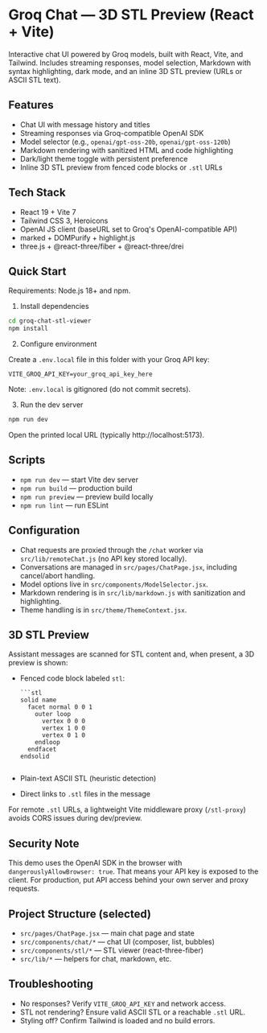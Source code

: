 # Groq Chat — 3D STL Preview (React + Vite)

Interactive chat UI powered by Groq models, built with React, Vite, and Tailwind. Includes streaming responses, model selection, Markdown with syntax highlighting, dark mode, and an inline 3D STL preview (URLs or ASCII STL text).

## Features

- Chat UI with message history and titles
- Streaming responses via Groq-compatible OpenAI SDK
- Model selector (e.g., `openai/gpt-oss-20b`, `openai/gpt-oss-120b`)
- Markdown rendering with sanitized HTML and code highlighting
- Dark/light theme toggle with persistent preference
- Inline 3D STL preview from fenced code blocks or `.stl` URLs

## Tech Stack

- React 19 + Vite 7
- Tailwind CSS 3, Heroicons
- OpenAI JS client (baseURL set to Groq's OpenAI-compatible API)
- marked + DOMPurify + highlight.js
- three.js + @react-three/fiber + @react-three/drei

## Quick Start

Requirements: Node.js 18+ and npm.

1) Install dependencies

```bash
cd groq-chat-stl-viewer
npm install
```

2) Configure environment

Create a `.env.local` file in this folder with your Groq API key:

```
VITE_GROQ_API_KEY=your_groq_api_key_here
```

Note: `.env.local` is gitignored (do not commit secrets).

3) Run the dev server

```bash
npm run dev
```

Open the printed local URL (typically http://localhost:5173).

## Scripts

- `npm run dev` — start Vite dev server
- `npm run build` — production build
- `npm run preview` — preview build locally
- `npm run lint` — run ESLint

## Configuration

- Chat requests are proxied through the `/chat` worker via `src/lib/remoteChat.js` (no API key stored locally).
- Conversations are managed in `src/pages/ChatPage.jsx`, including cancel/abort handling.
- Model options live in `src/components/ModelSelector.jsx`.
- Markdown rendering is in `src/lib/markdown.js` with sanitization and highlighting.
- Theme handling is in `src/theme/ThemeContext.jsx`.

## 3D STL Preview

Assistant messages are scanned for STL content and, when present, a 3D preview is shown:

- Fenced code block labeled `stl`:

  ```
  ```stl
  solid name
    facet normal 0 0 1
      outer loop
        vertex 0 0 0
        vertex 1 0 0
        vertex 0 1 0
      endloop
    endfacet
  endsolid
  ```
  ```

- Plain-text ASCII STL (heuristic detection)
- Direct links to `.stl` files in the message

For remote `.stl` URLs, a lightweight Vite middleware proxy (`/stl-proxy`) avoids CORS issues during dev/preview.

## Security Note

This demo uses the OpenAI SDK in the browser with `dangerouslyAllowBrowser: true`. That means your API key is exposed to the client. For production, put API access behind your own server and proxy requests.

## Project Structure (selected)

- `src/pages/ChatPage.jsx` — main chat page and state
- `src/components/chat/*` — chat UI (composer, list, bubbles)
- `src/components/stl/*` — STL viewer (react-three-fiber)
- `src/lib/*` — helpers for chat, markdown, etc.

## Troubleshooting

- No responses? Verify `VITE_GROQ_API_KEY` and network access.
- STL not rendering? Ensure valid ASCII STL or a reachable `.stl` URL.
- Styling off? Confirm Tailwind is loaded and no build errors.
